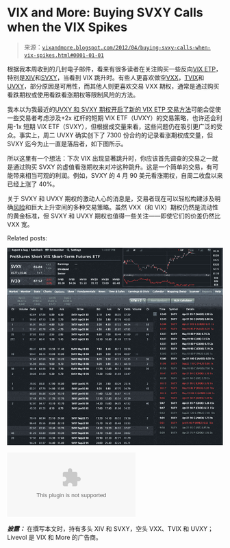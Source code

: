 <!--yml

分类：未分类

date: 2024-05-18 16:33:03

-->

# VIX and More: Buying SVXY Calls when the VIX Spikes

> 来源：[`vixandmore.blogspot.com/2012/04/buying-svxy-calls-when-vix-spikes.html#0001-01-01`](http://vixandmore.blogspot.com/2012/04/buying-svxy-calls-when-vix-spikes.html#0001-01-01)

根据我本周收到的几封电子邮件，看来有很多读者在关注购买一些反向[VIX ETP](http://vixandmore.blogspot.com/search/label/VIX%20ETN)，特别是[XIV](http://vixandmore.blogspot.com/search/label/XIV)和[SVXY](http://vixandmore.blogspot.com/search/label/SVXY)，当看到 VIX 跳升时。有些人更喜欢做空[VXX](http://vixandmore.blogspot.com/search/label/VXX)，[TVIX](http://vixandmore.blogspot.com/search/label/TVIX)和[UVXY](http://vixandmore.blogspot.com/search/label/UVXY)，部分原因是可用性，而其他人则更喜欢交易 VXX 期权，通常是通过购买看跌期权或使用看跌看涨期权等限制风险的方法。

我本以为我最近的[UVXY 和 SVXY 期权开启了新的 VIX ETP 交易方法](http://vixandmore.blogspot.com/2012/03/options-on-uvxy-and-svxy-open-up-new.html)可能会促使一些交易者考虑涉及+2x 杠杆的短期 VIX ETF（UVXY）的交易策略，也许还会利用-1x 短期 VIX ETF（SVXY），但根据成交量来看，这些问题仍在吸引更广泛的受众。事实上，周二 UVXY 确实创下了 7300 份合约的记录看涨期权成交量，但 SVXY 迄今为止一直是落后者，如下图所示。

所以这里有一个想法：下次 VIX 出现显著跳升时，你应该首先调查的交易之一就是通过购买 SVXY 的虚值看涨期权来对冲这种跳升。这是一个简单的交易，有可能带来相当可观的利润。例如，SVXY 的 4 月 90 美元看涨期权，自周二收盘以来已经上涨了 40%。

关于 SVXY 和 UVXY 期权的激动人心的消息是，交易者现在可以轻松构建涉及明确[风险](http://vixandmore.blogspot.com/search/label/risk)和巨大上升空间的多种交易策略。虽然 VXX（和 VIX）期权仍然是流动性的黄金标准，但 SVXY 和 UVXY 期权也值得一些关注——即使它们的价差仍然比 VXX 宽。

Related posts:

![](img/b45e8e2e7f2f2188d1a54f8efcbd1fb0.png)

![来源：LivevolPro.com](http://vixandmore.blogspot.com/search/label/source%20s%3Ahttp://livevolpro.com)

***披露：*** 在撰写本文时，持有多头 XIV 和 SVXY，空头 VXX、TVIX 和 UVXY；Livevol 是 VIX 和 More 的广告商。
